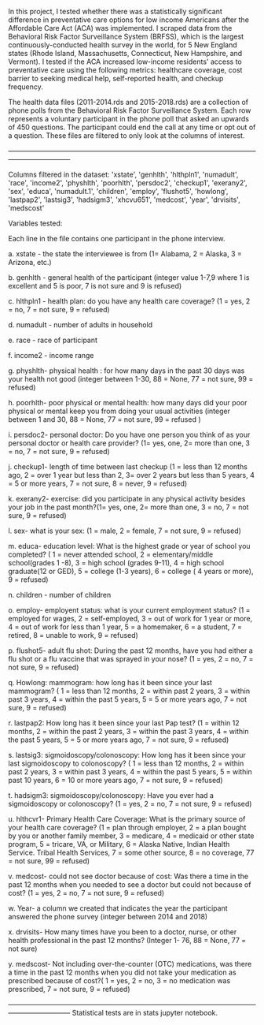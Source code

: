 In this project, I tested whether there was a statistically significant difference in preventative care options for low income Americans after the Affordable Care Act (ACA) was implemented. I scraped data from the Behavioral Risk Factor Surveillance System (BRFSS), which is the largest continuously-conducted health survey in the world, for 5 New England states (Rhode Island, Massachusetts, Connecticut, New Hampshire, and Vermont). I tested if the ACA increased low-income residents' access to preventative care using the following metrics: healthcare coverage, cost barrier to seeking medical help, self-reported health, and checkup frequency.


The health data files (2011-2014.rds and 2015-2018.rds) are a collection of phone polls from the Behavioral Risk Factor Surveillance System. Each row represents a voluntary participant in the phone poll that asked an upwards of 450 questions. The participant could end the call at any time or opt out of a question. These files are filtered to only look at the columns of interest.

—————————————————————————————————————————————

Columns filtered in the dataset: 'xstate', 'genhlth', 'hlthpln1', 'numadult', 'race', 'income2', 'physhlth', 'poorhlth', 'persdoc2', 'checkup1', 'exerany2', 'sex', 'educa', 'numadult.1', 'children', 'employ', 'flushot5', 'howlong', 'lastpap2', 'lastsig3', 'hadsigm3', 'xhcvu651', 'medcost', 'year', 'drvisits', 'medscost'

Variables tested:

Each line in the file contains one participant in the phone interview. 

a. xstate - the state the interviewee is from (1= Alabama, 2 = Alaska, 3 = Arizona, etc.)

b. genhlth - general health of the participant (integer value 1-7,9 where 1 is excellent and 5 is poor, 7 is not sure and 9 is refused)

c. hlthpln1 - health plan: do you have any health care coverage? (1 = yes, 2 = no, 7 = not sure, 9 = refused)

d. numadult - number of adults in household

e. race - race of participant

f. income2 - income range

g. physhlth- physical health : for how many days in the past 30 days was your health not good (integer between 1-30, 88 = None, 77 = not sure, 99 = refused)

h. poorhlth- poor physical or mental health: how many days did your poor physical or mental keep you from doing your usual activities (integer between 1 and 30, 88 = None, 77 = not sure, 99 = refused )

i. persdoc2- personal doctor: Do you have one person you think of as your personal doctor or health care provider? (1= yes, one, 2= more than one, 3 = no, 7 = not sure, 9 = refused)

j. checkup1- length of time between last checkup (1 = less than 12 months ago, 2 = over 1 year but less than 2, 3= over 2 years but less than 5 years, 4 = 5 or more years, 7 = not sure, 8 = never, 9 = refused)

k. exerany2- exercise: did you participate in any physical activity besides your job in the past month?(1= yes, one, 2= more than one, 3 = no, 7 = not sure, 9 = refused)

l. sex- what is your sex: (1 = male, 2 = female, 7 = not sure, 9 = refused)

m. educa- education level: What is the highest grade or year of school you completed? ( 1 = never attended school, 2 = elementary/middle school(grades 1 -8), 3 = high school (grades 9-11), 4 = high school graduate(12 or GED), 5 = college (1-3 years), 6 = college ( 4 years or more), 9 = refused)

n. children - number of children

o. employ- employent status: what is your current employment status? (1 = employed for wages, 2 = self-employed, 3 = out of work for 1 year or more, 4 = out of work for less than 1 year, 5 = a homemaker, 6 = a student, 7 = retired, 8 = unable to work, 9 = refused)

p. flushot5- adult flu shot: During the past 12 months, have you had either a flu shot or a flu vaccine that was sprayed in your nose? (1 = yes, 2 = no, 7 = not sure, 9 = refused)

q. Howlong: mammogram: how long has it been since your last mammogram? ( 1 = less than 12 months, 2 = within past 2 years, 3 = within past 3 years, 4 = within the past 5 years, 5 = 5 or more years ago, 7 = not sure, 9 = refused)

r. lastpap2: How long has it been since your last Pap test? (1 = within 12 months, 2 = within the past 2 years, 3 = within the past 3 years, 4 = within the past 5 years, 5 = 5 or more years ago, 7 = not sure, 9 = refused)

s. lastsig3: sigmoidoscopy/colonoscopy: How long has it been since your last sigmoidoscopy to colonoscopy? ( 1 = less than 12 months, 2 = within past 2 years, 3 = within past 3 years, 4 = within the past 5 years, 5 = within past 10 years, 6 = 10 or more years ago, 7 = not sure, 9 = refused)

t. hadsigm3: sigmoidoscopy/colonoscopy: Have you ever had a sigmoidoscopy or colonoscopy? (1 = yes, 2 = no, 7 = not sure, 9 = refused)

u. hlthcvr1- Primary Health Care Coverage: What is the primary source of your health care coverage? (1 = plan through employer, 2 = a plan bought by you or another family member, 3 = medicare, 4 = medicaid or other state program, 5 = tricare, VA, or Military, 6 = Alaska Native, Indian Health Service. Tribal Health Services, 7 = some other source, 8 = no coverage, 77 = not sure, 99 = refused)

v. medcost- could not see doctor because of cost: Was there a time in the past 12 months when you needed to see a doctor but could not because of cost? (1 = yes, 2 = no, 7 = not sure, 9 = refused)

w. Year- a column we created that indicates the year the participant answered the phone survey (integer between 2014 and 2018)

x. drvisits- How many times have you been to a doctor, nurse, or other health professional in the past 12 months? (Integer 1- 76, 88 = None, 77 = not sure)

y. medscost- Not including over-the-counter (OTC) medications, was there a time in the past 12 months when you did not take your medication as prescribed because of cost?( 1 = yes, 2 = no, 3 = no medication was prescribed, 7 = not sure, 9 = refused)

—————————————————————————————————————————————
Statistical tests are in stats jupyter notebook.
